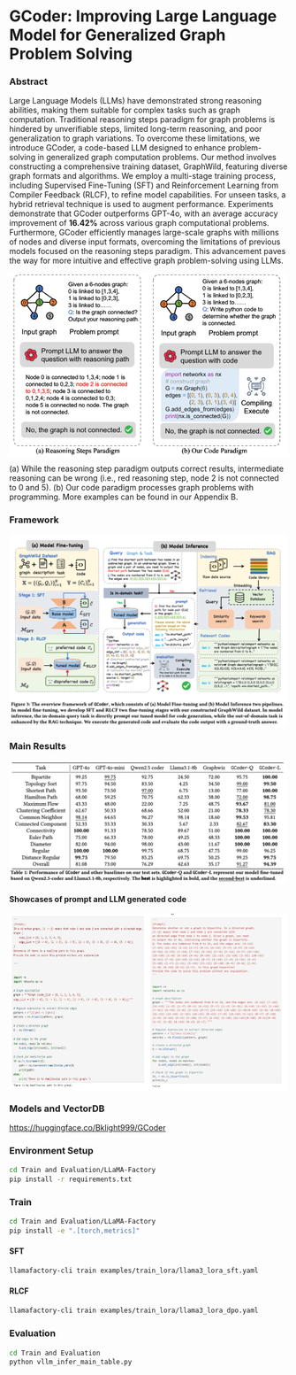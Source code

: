# GCoder: Improving Large Language Model for Generalized Graph Problem Solving
### Abstract
Large Language Models (LLMs) have demonstrated strong reasoning abilities, making them suitable for complex tasks such as graph computation. Traditional reasoning steps paradigm for graph problems is hindered by unverifiable steps, limited long-term reasoning, and poor generalization to graph variations. To overcome these limitations, we introduce GCoder, a code-based LLM designed to enhance problem-solving in generalized graph computation problems. Our method involves constructing a comprehensive training dataset, GraphWild, featuring diverse graph formats and algorithms. We employ a multi-stage training process, including Supervised Fine-Tuning (SFT) and Reinforcement Learning from Compiler Feedback (RLCF), to refine model capabilities. For unseen tasks, a hybrid retrieval technique is used to augment performance. Experiments demonstrate that GCoder outperforms GPT-4o, with an average accuracy improvement of **16.42\%** across various graph computational problems. Furthermore, GCoder efficiently manages large-scale graphs with millions of nodes and diverse input formats, overcoming the limitations of previous models focused on the reasoning steps paradigm. This advancement paves the way for more intuitive and effective graph problem-solving using LLMs.

<p align="center">
<img src="./figures/intro_demo.png" alt="" align=center />
</p>

(a) While the reasoning step paradigm outputs correct results, intermediate reasoning can be wrong (i.e., red reasoning step, node 2 is not connected to 0 and 5). (b) Our code paradigm processes graph problems with programming. More examples can be found in our Appendix B.


### Framework

<p align="center">
<img src="./figures/framework.png" alt="" align=center />
</p>

### Main Results

<p align="center">
<img src="./figures/main_results.png" alt="" align=center />
</p>


#### Showcases of prompt and LLM generated code
<div style="display: flex; justify-content: space-between;">
  <img src="./figures/showcase1.png" alt="Image 1" style="width: 50%;">
  <img src="./figures/showcase2.png" alt="Image 2" style="width: 50%;">
</div>

### Models and VectorDB
https://huggingface.co/Bklight999/GCoder

### Environment Setup
```bash
cd Train and Evaluation/LLaMA-Factory
pip install -r requirements.txt
```


### Train
```bash
cd Train and Evaluation/LLaMA-Factory
pip install -e ".[torch,metrics]"
```

#### SFT
```bash
llamafactory-cli train examples/train_lora/llama3_lora_sft.yaml
```

#### RLCF
```bash
llamafactory-cli train examples/train_lora/llama3_lora_dpo.yaml
```


### Evaluation
```bash
cd Train and Evaluation
python vllm_infer_main_table.py
```



